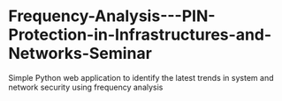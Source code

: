 # Frequency-Analysis---PIN-Protection-in-Infrastructures-and-Networks-Seminar
Simple Python web application to identify the latest trends in system and network security using frequency analysis
